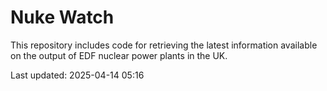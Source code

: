# Nuke Watch

This repository includes code for retrieving the latest information available on the output of EDF nuclear power plants in the UK.

Last updated: 2025-04-14 05:16
